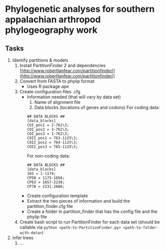 # Phylogenetic analyses for southern appalachian arthropod phylogeography work

## Tasks
1. Identify partitions & models
    1. Install PartitionFinder 2 and dependencies [http://www.robertlanfear.com/partitionfinder/](http://www.robertlanfear.com/partitionfinder/)
    2. Convert from FASTA to phylip format
        + Uses R package ape
    3. Create configuration files .cfg
        + Information needed (that will vary by data set)
            1. Name of alignment file
            2. Data blocks (locations of genes and codons)
            For coding data:
            ```
            ## DATA BLOCKS ##
            [data_blocks]
            COI_pos1 = 2-762\3;
            COI_pos2 = 3-762\3;
            COI_pos3 = 1-762\3;
            COII_pos1 = 763-1125\3;
            COII_pos2 = 764-1125\3;
            COII_pos3 = 765-1125\3;
            ```
            For non-coding data:
            ```
            ## DATA BLOCKS ##
            [data_blocks]
            16S = 1-1174;
            CP50 = 1175-1656;
            CP63 = 1657-2230;
            CP78 = 2231-2686;
            ```
        + Create configuration template
        + Extract the two pieces of information and build the partition_finder.cfg file
        + Create a folder in partition_finder that has the config file and the phylip file
    4. Create bash script to run PartitionFinder for each data set (should be callable via `python <path-to-PartitionFinder.py> <path-to-folder-with-data>`)
2. Infer trees
    1. ...